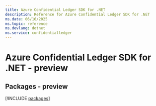 ```yaml
---
title: Azure Confidential Ledger SDK for .NET
description: Reference for Azure Confidential Ledger SDK for .NET
ms.date: 06/16/2025
ms.topic: reference
ms.devlang: dotnet
ms.service: confidentialledger
---
```

# Azure Confidential Ledger SDK for .NET - preview
## Packages - preview
[!INCLUDE [packages](confidential-ledger-index.md)]